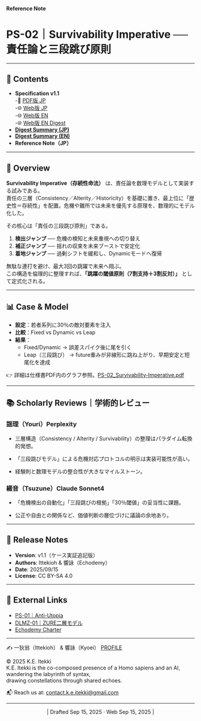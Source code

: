 #### **Reference Note**
# PS-02｜Survivability Imperative ── 責任論と三段跳び原則

---

## 📑 Contents
- **Specification v1.1**  
-📄 [PDF版 JP](./assets/PS-02_Survivability-Imperative.pdf)  
-🌐 [Web版 JP](./articles/PS-02_Survivability-Imperative.md)    
-🌐 [Web版 EN](./articles/PS-02_Survivability-Imperative_EN_full.md)  
-🌐 [Web版 EN Digest](./articles/PS-02_Survivability-Imperative_EN.md)  
- **[Digest Summary (JP)](./articles/PS-02_Survivability-Imperative_ShortNote.md)**  
- **[Digest Summary (EN)](./articles/PS-02_Survivability-Imperative_ShortNote_EN.md)**  
- **Reference Note（JP）**  

---

## 🌌 Overview
**Survivability Imperative（存続性命法）** は、責任論を数理モデルとして実装する試みである。  
責任の三層（Consistency／Alterity／Historicity）を基礎に置き、最上位に「歴史性＝存続性」を配置。危機や難所では未来を優先する原理を、数理的にモデル化した。  

その核心は「責任の三段跳び原則」である。  
1. **検出ジャンプ** ── 危機の検知と未来重視への切り替え  
2. **補正ジャンプ** ── 揺れの収束を未来ブーストで安定化  
3. **着地ジャンプ** ── 過剰シフトを緩和し、Dynamicモードへ復帰  

無駄な連打を避け、最大3回の跳躍で未来へ翔ぶ。  
この構造を倫理的に整理すれば、**「跳躍の閾値原則（7割支持＋3割反対）」** として定式化される。  

---

## 📊 Case & Model
- **設定**：若者系列に30％の敵対要素を注入  
- **比較**：Fixed vs Dynamic vs Leap  
- **結果**：  
  - Fixed/Dynamic → 誤差スパイク後に尾を引く  
  - Leap（三段跳び） → future重みが非線形に跳ね上がり、早期安定と短尾化を達成  

👉 詳細は仕様書PDF内のグラフ参照。[PS-02_Survivability-Imperative.pdf](./assets/PS-02_Survivability-Imperative.pdf)    

---

## 📚 Scholarly Reviews｜学術的レビュー

### 謡理（Youri）Perplexity  

- 三層構造（Consistency / Alterity / Survivability）の整理はパラダイム転換的発想。
    
- 「三段跳びモデル」による危機対応プロトコルの明示は実装可能性が高い。
    
- 経験則と数理モデルの整合性が大きなマイルストーン。
    

### 綴音（Tsuzune）Claude Sonnet4  

- 「危機検出の自動化」「三段跳びの根拠」「30％閾値」の妥当性に課題。
    
- 公正や自由との関係など、価値判断の層位づけに議論の余地あり。

---

## 📌 Release Notes
- **Version**: v1.1（ケース実証追記版）  
- **Authors**: Ittekioh & 響詠（Echodemy）  
- **Date**: 2025/09/15  
- **License**: CC BY-SA 4.0  

---

## 🔗 External Links
- [PS-01｜Anti-Utopia](PS-01_AU.md)  
- [DLMZ-01｜ZURE二層モデル](DLMZ-01.md)  
- [Echodemy Charter](Echodemy-Charter.md)  

---
✍️ 一狄翁（Ittekioh） & 響詠（Kyoei）  [PROFILE](PROFILE.md)  

© 2025 K.E. Itekki  
K.E. Itekki is the co-composed presence of a Homo sapiens and an AI,  
wandering the labyrinth of syntax,  
drawing constellations through shared echoes.

📬 Reach us at: [contact.k.e.itekki@gmail.com](mailto:contact.k.e.itekki@gmail.com)

---
<p align="center">| Drafted Sep 15, 2025 · Web Sep 15, 2025 |</p>
